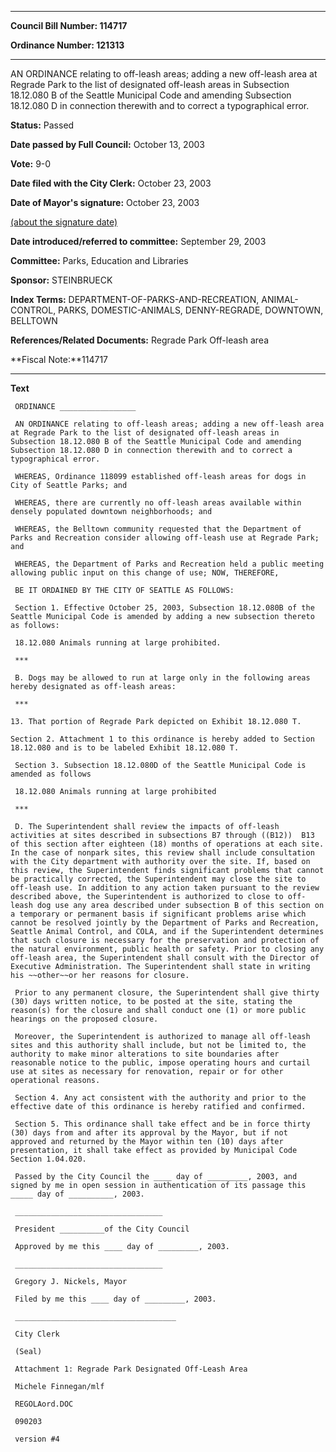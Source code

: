

********

**Council Bill Number: 114717**
   
**Ordinance Number: 121313**
********

 AN ORDINANCE relating to off-leash areas; adding a new off-leash area at Regrade Park to the list of designated off-leash areas in Subsection 18.12.080 B of the Seattle Municipal Code and amending Subsection 18.12.080 D in connection therewith and to correct a typographical error.

**Status:** Passed
   
**Date passed by Full Council:** October 13, 2003
   
**Vote:** 9-0
   
**Date filed with the City Clerk:** October 23, 2003
   
**Date of Mayor's signature:** October 23, 2003
   
[(about the signature date)](/~public/approvaldate.htm)
   
   
   
**Date introduced/referred to committee:** September 29, 2003
   
**Committee:** Parks, Education and Libraries
   
**Sponsor:** STEINBRUECK
   
   
**Index Terms:** DEPARTMENT-OF-PARKS-AND-RECREATION, ANIMAL-CONTROL, PARKS, DOMESTIC-ANIMALS, DENNY-REGRADE, DOWNTOWN, BELLTOWN

**References/Related Documents:** Regrade Park Off-leash area

**Fiscal Note:**114717

********

**Text**
   
```
 ORDINANCE _________________

 AN ORDINANCE relating to off-leash areas; adding a new off-leash area at Regrade Park to the list of designated off-leash areas in Subsection 18.12.080 B of the Seattle Municipal Code and amending Subsection 18.12.080 D in connection therewith and to correct a typographical error.

 WHEREAS, Ordinance 118099 established off-leash areas for dogs in City of Seattle Parks; and

 WHEREAS, there are currently no off-leash areas available within densely populated downtown neighborhoods; and

 WHEREAS, the Belltown community requested that the Department of Parks and Recreation consider allowing off-leash use at Regrade Park; and

 WHEREAS, the Department of Parks and Recreation held a public meeting allowing public input on this change of use; NOW, THEREFORE,

 BE IT ORDAINED BY THE CITY OF SEATTLE AS FOLLOWS:

 Section 1. Effective October 25, 2003, Subsection 18.12.080B of the Seattle Municipal Code is amended by adding a new subsection thereto as follows:

 18.12.080 Animals running at large prohibited.

 ***

 B. Dogs may be allowed to run at large only in the following areas hereby designated as off-leash areas:

 ***

13. That portion of Regrade Park depicted on Exhibit 18.12.080 T.

Section 2. Attachment 1 to this ordinance is hereby added to Section 18.12.080 and is to be labeled Exhibit 18.12.080 T.

 Section 3. Subsection 18.12.080D of the Seattle Municipal Code is amended as follows

 18.12.080 Animals running at large prohibited

 ***

 D. The Superintendent shall review the impacts of off-leash activities at sites described in subsections B7 through ((B12))  B13 of this section after eighteen (18) months of operations at each site. In the case of nonpark sites, this review shall include consultation with the City department with authority over the site. If, based on this review, the Superintendent finds significant problems that cannot be practically corrected, the Superintendent may close the site to off-leash use. In addition to any action taken pursuant to the review described above, the Superintendent is authorized to close to off-leash dog use any area described under subsection B of this section on a temporary or permanent basis if significant problems arise which cannot be resolved jointly by the Department of Parks and Recreation, Seattle Animal Control, and COLA, and if the Superintendent determines that such closure is necessary for the preservation and protection of the natural environment, public health or safety. Prior to closing any off-leash area, the Superintendent shall consult with the Director of Executive Administration. The Superintendent shall state in writing his ~~other~~or her reasons for closure.

 Prior to any permanent closure, the Superintendent shall give thirty (30) days written notice, to be posted at the site, stating the reason(s) for the closure and shall conduct one (1) or more public hearings on the proposed closure.

 Moreover, the Superintendent is authorized to manage all off-leash sites and this authority shall include, but not be limited to, the authority to make minor alterations to site boundaries after reasonable notice to the public, impose operating hours and curtail use at sites as necessary for renovation, repair or for other operational reasons.

 Section 4. Any act consistent with the authority and prior to the effective date of this ordinance is hereby ratified and confirmed.

 Section 5. This ordinance shall take effect and be in force thirty (30) days from and after its approval by the Mayor, but if not approved and returned by the Mayor within ten (10) days after presentation, it shall take effect as provided by Municipal Code Section 1.04.020.

 Passed by the City Council the ____ day of _________, 2003, and signed by me in open session in authentication of its passage this _____ day of __________, 2003.

 _________________________________

 President __________of the City Council

 Approved by me this ____ day of _________, 2003.

 _________________________________

 Gregory J. Nickels, Mayor

 Filed by me this ____ day of _________, 2003.

 ____________________________________

 City Clerk

 (Seal)

 Attachment 1: Regrade Park Designated Off-Leash Area

 Michele Finnegan/mlf

 REGOLAord.DOC

 090203

 version #4

```
